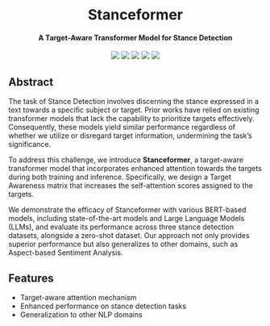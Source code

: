 <h1 align="center">
  Stanceformer
</h1>

<h4 align="center">A Target-Aware Transformer Model for Stance Detection</h4>

<p align="center">
  <a href="https://aclanthology.org/2024.findings-emnlp.286/"><img src="https://img.shields.io/badge/Findings%20of%20EMNLP-2024-red"></a>
  <a href="https://aclanthology.org/2024.findings-emnlp.286.pdf"><img src="https://img.shields.io/badge/Paper-PDF-yellow"></a>
  <a href="https://github.com/kgarg8/Stanceformer/blob/master/res/Stanceformer.pdf"><img src="https://img.shields.io/badge/Presentation-PDF-blue"></a>
  <a href="https://github.com/kgarg8/Stanceformer/blob/master/res/Stanceformer_Poster.pdf"><img src="https://img.shields.io/badge/Poster-PDF-blue"></a>
  <a href="https://github.com/kgarg8/Stanceformer/blob/master/LICENSE"><img src="https://img.shields.io/badge/License-MIT-green"></a>
</p>

## Abstract
The task of Stance Detection involves discerning the stance expressed in a text towards a specific subject or target. Prior works have relied on existing transformer models that lack the capability to prioritize targets effectively. Consequently, these models yield similar performance regardless of whether we utilize or disregard target information, undermining the task’s significance. 

To address this challenge, we introduce **Stanceformer**, a target-aware transformer model that incorporates enhanced attention towards the targets during both training and inference. Specifically, we design a Target Awareness matrix that increases the self-attention scores assigned to the targets. 

We demonstrate the efficacy of Stanceformer with various BERT-based models, including state-of-the-art models and Large Language Models (LLMs), and evaluate its performance across three stance detection datasets, alongside a zero-shot dataset. Our approach not only provides superior performance but also generalizes to other domains, such as Aspect-based Sentiment Analysis.

## Features
- Target-aware attention mechanism
- Enhanced performance on stance detection tasks
- Generalization to other NLP domains
